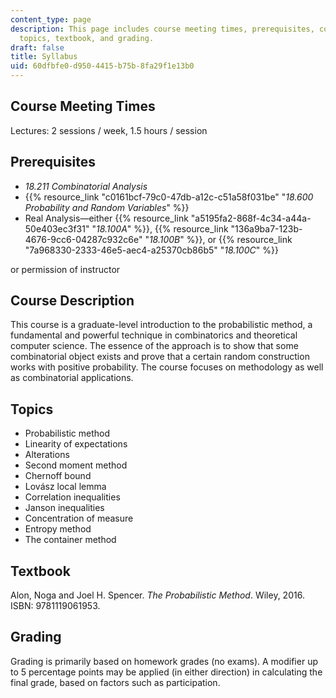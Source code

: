 ```yaml
---
content_type: page
description: This page includes course meeting times, prerequisites, course description,
  topics, textbook, and grading.
draft: false
title: Syllabus
uid: 60dfbfe0-d950-4415-b75b-8fa29f1e13b0
---
```

## Course Meeting Times

Lectures: 2 sessions / week, 1.5 hours / session

## Prerequisites

- *18.211 Combinatorial Analysis* 
- {{% resource_link "c0161bcf-79c0-47db-a12c-c51a58f031be" "*18.600 Probability and Random Variables*" %}}
- Real Analysis—either {{% resource_link "a5195fa2-868f-4c34-a44a-50e403ec3f31" "*18.100A*" %}}, {{% resource_link "136a9ba7-123b-4676-9cc6-04287c932c6e" "*18.100B*" %}}, or {{% resource_link "7a968330-2333-46e5-aec4-a25370cb86b5" "*18.100C*" %}}

or permission of instructor

## Course Description

This course is a graduate-level introduction to the probabilistic method, a fundamental and powerful technique in combinatorics and theoretical computer science. The essence of the approach is to show that some combinatorial object exists and prove that a certain random construction works with positive probability. The course focuses on methodology as well as combinatorial applications.

## Topics

- Probabilistic method
- Linearity of expectations
- Alterations
- Second moment method
- Chernoff bound
- Lovász local lemma
- Correlation inequalities
- Janson inequalities
- Concentration of measure
- Entropy method
- The container method

## Textbook

Alon, Noga and Joel H. Spencer. *The Probabilistic Method*. Wiley, 2016. ISBN: 9781119061953.

## Grading

Grading is primarily based on homework grades (no exams). A modifier up to 5 percentage points may be applied (in either direction) in calculating the final grade, based on factors such as participation.